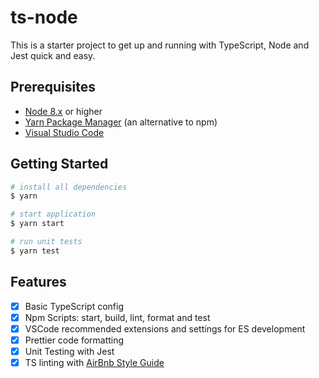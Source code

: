 # ts-node

This is a starter project to get up and running with TypeScript, Node and Jest quick and easy.

## Prerequisites

- [Node 8.x](https://nodejs.org/en/) or higher
- [Yarn Package Manager](https://yarnpkg.com/en/) (an alternative to npm)
- [Visual Studio Code](https://code.visualstudio.com/)

## Getting Started

```bash
# install all dependencies
$ yarn

# start application
$ yarn start

# run unit tests
$ yarn test
```

## Features

- [x] Basic TypeScript config
- [x] Npm Scripts: start, build, lint, format and test
- [x] VSCode recommended extensions and settings for ES development
- [x] Prettier code formatting
- [x] Unit Testing with Jest
- [x] TS linting with [AirBnb Style Guide](https://github.com/airbnb/javascript)
